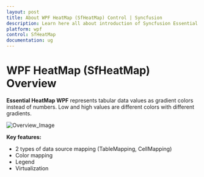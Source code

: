 ```yaml
---
layout: post
title: About WPF HeatMap (SfHeatMap) Control | Syncfusion
description: Learn here all about introduction of Syncfusion Essential Studio WPF HeatMap (SfHeatMap) control, its elements and more.
platform: wpf
control: SfHeatMap
documentation: ug
---
```


# WPF HeatMap (SfHeatMap) Overview

**Essential HeatMap WPF** represents tabular data values as gradient colors instead of numbers. Low and high values are different colors with different gradients.

![Overview_Image](Images/Overview_img1.jpeg)

**Key features:**

* 2 types of data source mapping (TableMapping, CellMapping)
* Color mapping
* Legend
* Virtualization


